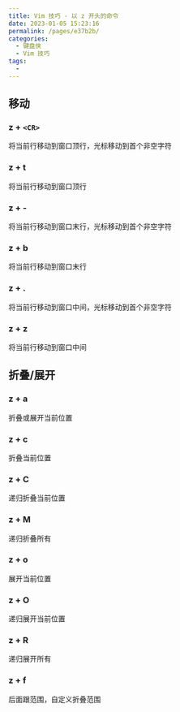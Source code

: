 ```yaml
---
title: Vim 技巧 - 以 z 开头的命令
date: 2023-01-05 15:23:16
permalink: /pages/e37b2b/
categories:
  - 键盘侠
  - Vim 技巧
tags:
  -
---
```


## 移动

### z + `<CR>`

将当前行移动到窗口顶行，光标移动到首个非空字符

### z + t

将当前行移动到窗口顶行

### z + -

将当前行移动到窗口末行，光标移动到首个非空字符

### z + b

将当前行移动到窗口末行

### z + .

将当前行移动到窗口中间，光标移动到首个非空字符

### z + z

将当前行移动到窗口中间

## 折叠/展开

### z + a

折叠或展开当前位置

### z + c

折叠当前位置

### z + C

递归折叠当前位置

### z + M

递归折叠所有

### z + o

展开当前位置

### z + O

递归展开当前位置

### z + R

递归展开所有

### z + f

后面跟范围，自定义折叠范围
